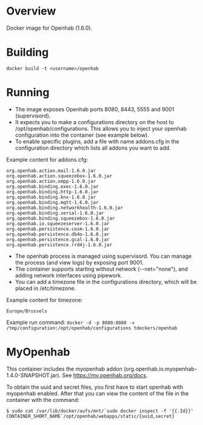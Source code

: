 Overview
========

Docker image for Openhab (1.6.0).

Building
========

```docker build -t <username>/openhab```

Running
=======

* The image exposes Openhab ports 8080, 8443, 5555 and 9001 (supervisord).
* It expects you to make a configurations directory on the host to /opt/openhab/configurations.  This allows you to inject your openhab configuration into the container (see example below).
* To enable specific plugins, add a file with name addons.cfg in the configuration directory which lists all addons you want to add.

Example content for addons.cfg:
```
org.openhab.action.mail-1.6.0.jar
org.openhab.action.squeezebox-1.6.0.jar
org.openhab.action.xmpp-1.6.0.jar
org.openhab.binding.exec-1.6.0.jar
org.openhab.binding.http-1.6.0.jar
org.openhab.binding.knx-1.6.0.jar
org.openhab.binding.mqtt-1.6.0.jar
org.openhab.binding.networkhealth-1.6.0.jar
org.openhab.binding.serial-1.6.0.jar
org.openhab.binding.squeezebox-1.6.0.jar
org.openhab.io.squeezeserver-1.6.0.jar
org.openhab.persistence.cosm-1.6.0.jar
org.openhab.persistence.db4o-1.6.0.jar
org.openhab.persistence.gcal-1.6.0.jar
org.openhab.persistence.rrd4j-1.6.0.jar
```

* The openhab process is managed using supervisord.  You can manage the process (and view logs) by exposing port 9001.
* The container supports starting without network (--net="none"), and adding network interfaces using pipework.
* You can add a timezone file in the configurations directory, which will be placed in /etc/timezone.

Example content for timezone:
```
Europe/Brussels
```

Example run command:
```docker -d -p 8080:8080 -v /tmp/configuration:/opt/openhab/configurations tdeckers/openhab```

MyOpenhab
=========
This container includes the myopenhab addon (org.openhab.io.myopenhab-1.4.0-SNAPSHOT.jar). See https://my.openhab.org/docs.

To obtain the uuid and secret files, you first have to start openhab with myopenhab enabled. After that you can view the content of the file in the container with the command:
```
$ sudo cat /var/lib/docker/aufs/mnt/`sudo docker inspect -f '{{.Id}}' CONTAINER_SHORT_NAME`/opt/openhab/webapps/static/{uuid,secret}
```
